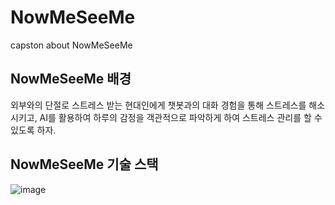# NowMeSeeMe
capston about NowMeSeeMe

## NowMeSeeMe 배경
 외부와의 단절로 스트레스 받는 현대인에게 챗봇과의 대화 경험을 통해 스트레스를 해소시키고, AI를 활용하여 하루의 감정을 객관적으로 파악하게 하여 스트레스 관리를 할 수 있도록 하자.



## NowMeSeeMe 기술 스택
![image](https://github.com/Pyeonseohee/NowMeSeeMe/assets/58354506/86275936-0d34-4ee1-892a-51c68f3f358c)
